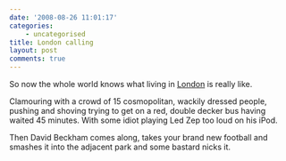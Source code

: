 ```yaml
---
date: '2008-08-26 11:01:17'
categories:
    - uncategorised
title: London calling
layout: post
comments: true
---
```

So now the whole world knows what living in
[London](http://news.bbc.co.uk/sport2/hi/olympics/london_2012/7577999.stm)
is really like.

Clamouring with a crowd of 15 cosmopolitan, wackily dressed people,
pushing and shoving trying to get on a red, double decker bus having
waited 45 minutes. With some idiot playing Led Zep too loud on his iPod.

Then David Beckham comes along, takes your brand new football and
smashes it into the adjacent park and some bastard nicks it.
